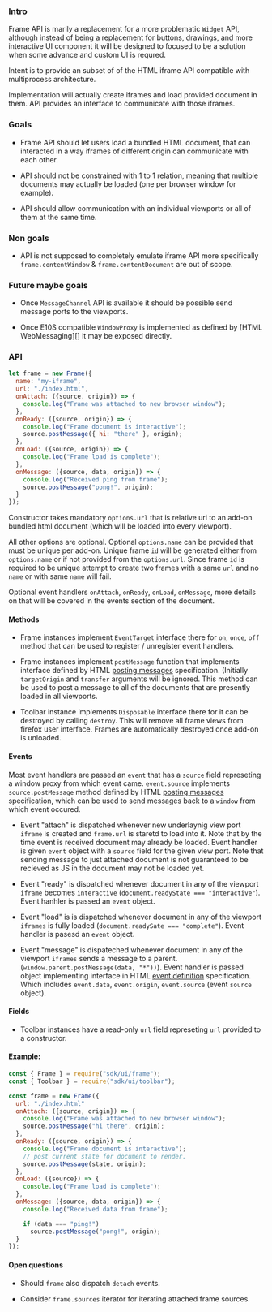 ### Intro

Frame API is marily a replacement for a more problematic
`Widget` API, although instead of being a replacement for
buttons, drawings, and more interactive UI component it
will be designed to focused to be a solution when some
advance and custom UI is requred.

Intent is to provide an subset of of the HTML iframe API
compatible with multiprocess architecture.

Implementation will actually create iframes and load
provided document in them. API provides an interface to
communicate with those iframes.

### Goals

- Frame API should let users load a bundled HTML document,
  that can interacted in a way iframes of different origin
  can communicate with each other.

- API should not be constrained with 1 to 1 relation, meaning
  that multiple documents may actually be loaded (one per
  browser window for example).

- API should allow communication with an individual viewports
  or all of them at the same time.

### Non goals

- API is not supposed to completely emulate iframe API more
  specifically `frame.contentWindow` & `frame.contentDocument`
  are out of scope.

### Future maybe goals

- Once `MessageChannel` API is available it should be possible
  send message ports to the viewports.

- Once E10S compatible `WindowProxy` is implemented as defined
  by [HTML WebMessaging][] it may be exposed directly.


### API

```js
let frame = new Frame({
  name: "my-iframe",
  url: "./index.html",
  onAttach: ({source, origin}) => {
    console.log("Frame was attached to new browser window");
  },
  onReady: ({source, origin}) => {
    console.log("Frame document is interactive");
    source.postMessage({ hi: "there" }, origin);
  },
  onLoad: ({source, origin}) => {
    console.log("Frame load is complete");
  },
  onMessage: ({source, data, origin}) => {
    console.log("Received ping from frame");
    source.postMessage("pong!", origin);
  }
});
```

Constructor takes mandatory `options.url` that is relative uri to
an add-on bundled html document (which will be loaded into every
viewport).

All other options are optional. Optional `options.name` can be provided
that must be unique per add-on. Unique frame `id` will be generated
either from `options.name` or if not provided from the `options.url`.
Since frame `id` is required to be unique attempt to create two frames
with a same `url` and no `name` or with same `name` will fail.

Optional event handlers `onAttach`, `onReady`, `onLoad`, `onMessage`,
more details on that will be covered in the events section of the
document.


#### Methods

- Frame instances implement `EventTarget` interface there for
  `on`, `once`, `off` method that can be used to register / unregister
  event handlers.

- Frame instances implement `postMessage` function that implements
  interface defined by HTML [posting messages][] specification. (Initially
  `targetOrigin` and `transfer` arguments will be ignored. This method
  can be used to post a message to all of the documents that are presently
  loaded in all viewports.

- Toolbar instance implements `Disposable` interface there for it can be
  destroyed by calling `destroy`. This will remove all frame views from
  firefox user interface. Frames are automatically destroyed once add-on
  is unloaded.

#### Events

Most event handlers are passed an `event` that has a `source` field
represeting a window proxy from which event came. `event.source` implements
`source.postMessage` method defined by HTML [posting messages][] specification,
which can be used to send messages back to a `window` from which event occured.

- Event "attach" is dispatched whenever new underlaynig view port `iframe`
  is created and `frame.url` is staretd to load into it. Note that by the
  time event is received document may already be loaded. Event handler is
  given `event` object with a `source` field for the given view port. Note
  that sending message to just attached document is not guaranteed to be recieved
  as JS in the document may not be loaded yet.

- Event "ready" is dispatched whenever document in any of the viewport
  `iframe` becomes `interactive` (`document.readyState === "interactive"`).
  Event hanhler is passed an `event` object.

- Event "load" is is dispatched whenever document in any of the viewport
  `iframes` is fully loaded (`document.readySate === "complete"`). Event
  handler is pasesd an `event` object.

- Event "message" is dispateched whenever document in any of the viewport
  `iframes` sends a message to a parent.
  (`window.parent.postMessage(data, "*"))`). Event handler is passed object
  implementing interface in HTML [event definition][] specification. Which
  includes `event.data`, `event.origin`, `event.source` (event `source`
  object).


#### Fields

- Toolbar instances have a read-only `url` field represeting `url` provided
  to a constructor.


#### Example:

```js
const { Frame } = require("sdk/ui/frame");
const { Toolbar } = require("sdk/ui/toolbar");

const frame = new Frame({
  url: "./index.html"
  onAttach: ({source, origin}) => {
    console.log("Frame was attached to new browser window");
    source.postMessage("hi there", origin);
  },
  onReady: ({source, origin}) => {
    console.log("Frame document is interactive");
    // post current state for document to render.
    source.postMessage(state, origin);
  },
  onLoad: ({source}) => {
    console.log("Frame load is complete");
  },
  onMessage: ({source, data, origin}) => {
    console.log("Received data from frame");

    if (data === "ping!")
      source.postMessage("pong!", origin);
  }
});
```

#### Open questions

- Should `frame` also dispatch `detach` events.

- Consider `frame.sources` iterator for iterating attached frame sources.


[iframe]:https://developer.mozilla.org/en-US/docs/Web/HTML/Element/iframe
[Web Messaging]:http://www.w3.org/TR/webmessaging/
[posting messages]:http://www.w3.org/TR/webmessaging/#posting-messages
[Event definition]:http://www.w3.org/TR/webmessaging/#event-definitions
